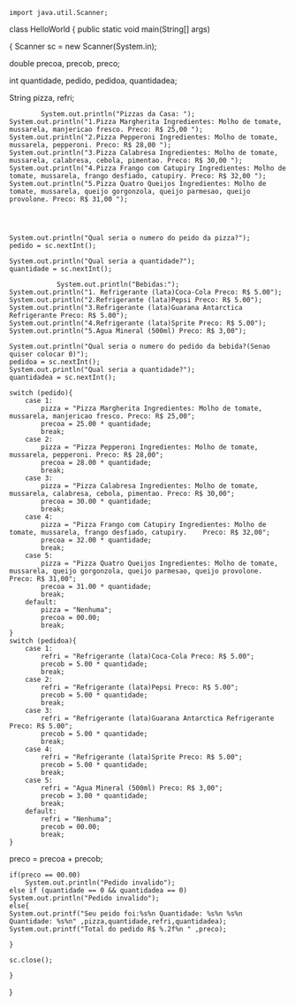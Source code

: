     import java.util.Scanner;

class HelloWorld { public static void main(String[] args) 

{ Scanner sc = new Scanner(System.in);       

double precoa, precob, preco;
    
int quantidade, pedido, pedidoa, quantidadea;
    
String pizza, refri;
    
            System.out.println("Pizzas da Casa: ");
    System.out.println("1.Pizza Margherita Ingredientes: Molho de tomate, mussarela, manjericao fresco. Preco: R$ 25,00 ");
    System.out.println("2.Pizza Pepperoni Ingredientes: Molho de tomate, mussarela, pepperoni. Preco: R$ 28,00 ");
    System.out.println("3.Pizza Calabresa Ingredientes: Molho de tomate, mussarela, calabresa, cebola, pimentao. Preco: R$ 30,00 ");
    System.out.println("4.Pizza Frango com Catupiry Ingredientes: Molho de tomate, mussarela, frango desfiado, catupiry. Preco: R$ 32,00 ");
    System.out.println("5.Pizza Quatro Queijos Ingredientes: Molho de tomate, mussarela, queijo gorgonzola, queijo parmesao, queijo provolone. Preco: R$ 31,00 ");

    

    
    System.out.println("Qual seria o numero do peido da pizza?");
    pedido = sc.nextInt();
    
    System.out.println("Qual seria a quantidade?");
    quantidade = sc.nextInt();
    
                System.out.println("Bebidas:");
    System.out.println("1. Refrigerante (lata)Coca-Cola Preco: R$ 5.00");        
    System.out.println("2.Refrigerante (lata)Pepsi Preco: R$ 5.00");
    System.out.println("3.Refrigerante (lata)Guarana Antarctica Refrigerante Preco: R$ 5.00");
    System.out.println("4.Refrigerante (lata)Sprite Preco: R$ 5.00");
    System.out.println("5.Agua Mineral (500ml) Preco: R$ 3,00");
    
    System.out.println("Qual seria o numero do pedido da bebida?(Senao quiser colocar 0)");
    pedidoa = sc.nextInt();
    System.out.println("Qual seria a quantidade?");
    quantidadea = sc.nextInt();
    
    switch (pedido){
        case 1:
            pizza = "Pizza Margherita Ingredientes: Molho de tomate, mussarela, manjericao fresco. Preco: R$ 25,00";
            precoa = 25.00 * quantidade;
            break;
        case 2:
            pizza = "Pizza Pepperoni Ingredientes: Molho de tomate, mussarela, pepperoni. Preco: R$ 28,00";
            precoa = 28.00 * quantidade;
            break;
        case 3:
            pizza = "Pizza Calabresa Ingredientes: Molho de tomate, mussarela, calabresa, cebola, pimentao. Preco: R$ 30,00";
            precoa = 30.00 * quantidade;
            break;
        case 4:
            pizza = "Pizza Frango com Catupiry Ingredientes: Molho de tomate, mussarela, frango desfiado, catupiry.    Preco: R$ 32,00";
            precoa = 32.00 * quantidade;
            break;
        case 5:
            pizza = "Pizza Quatro Queijos Ingredientes: Molho de tomate, mussarela, queijo gorgonzola, queijo parmesao, queijo provolone. Preco: R$ 31,00";
            precoa = 31.00 * quantidade;
            break; 
        default:
            pizza = "Nenhuma";
            precoa = 00.00;
            break;
    }
    switch (pedidoa){
        case 1:
            refri = "Refrigerante (lata)Coca-Cola Preco: R$ 5.00";
            precob = 5.00 * quantidade;
            break;
        case 2:
            refri = "Refrigerante (lata)Pepsi Preco: R$ 5.00";
            precob = 5.00 * quantidade;
            break;
        case 3:
            refri = "Refrigerante (lata)Guarana Antarctica Refrigerante Preco: R$ 5.00";
            precob = 5.00 * quantidade;
            break;
        case 4:
            refri = "Refrigerante (lata)Sprite Preco: R$ 5.00";
            precob = 5.00 * quantidade;
            break;
        case 5:
            refri = "Agua Mineral (500ml) Preco: R$ 3,00";
            precob = 3.00 * quantidade;
            break; 
        default:
            refri = "Nenhuma";
            precob = 00.00;
            break;
    }
    
   preco = precoa + precob;

    if(preco == 00.00)
        System.out.println("Pedido invalido");
    else if (quantidade == 0 && quantidadea == 0)
    System.out.println("Pedido invalido");
    else{
    System.out.printf("Seu peido foi:%s%n Quantidade: %s%n %s%n Quantidade: %s%n" ,pizza,quantidade,refri,quantidadea);
    System.out.printf("Total do pedido R$ %.2f%n " ,preco);
        
    }
    
    sc.close();
    
    }
    
    
    
}
